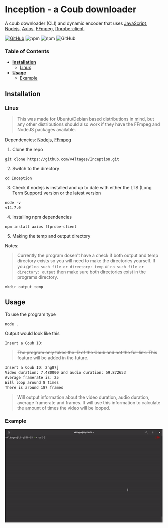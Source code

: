 # Inception - a Coub downloader
A coub downloader (CLI) and dynamic encoder that uses [JavaScript](https://en.wikipedia.org/wiki/JavaScript), [Nodejs](https://nodejs.org), [Axios](https://www.npmjs.com/package/axios), [FFmpeg](https://ffmpeg.org/), [ffprobe-client](https://www.npmjs.com/package/ffprobe-client).

[![GitHub](https://img.shields.io/github/languages/top/v4ltages/Inception)](https://en.wikipedia.org/wiki/JavaScript)
![npm](https://img.shields.io/npm/v/axios?label=axios)
![npm](https://img.shields.io/npm/v/ffprobe-client?label=ffprobe-client)
![GitHub](https://img.shields.io/github/license/v4ltages/Inception)

### Table of Contents
* **[Installation](#installation)**<br>
  - [Linux](#linux)<br>
* **[Usage](#usage)**<br>
  - [Example](#example)<br>
  
## Installation
### Linux
> This was made for Ubuntu/Debian based distributions in mind, but any other distributions should also work if they have the FFmpeg and NodeJS packages available.

Dependencies: [Nodejs](https://github.com/nodesource/distributions/blob/master/README.md), [FFmpeg](https://ffmpeg.org/)

1. Clone the repo

```
git clone https://github.com/v4ltages/Inception.git
```
2. Switch to the directory
```
cd Inception
```
3. Check if nodejs is installed and up to date with either the LTS (Long Term Support) version or the latest version
```
node -v
v14.7.0
```
4. Installing npm dependencies
```
npm install axios ffprobe-client
```
5. Making the temp and output directory

Notes:
> Currently the program dosen't have a check if both output and temp directory exists so you will need to make the directories yourself. If you get `no such file or directory: temp` or `no such file or directory: output` then make sure both directories exist in the programs directory.
```
mkdir output temp
```

## Usage

To use the program type
```
node .
```
Output would look like this
```
Insert a Coub ID:
```
> ~~The program only takes the ID of the Coub and not the full link. 
This feature will be added in the future.~~

```
Insert a Coub ID: 2hg87j
Video duration: 7.480000 and audio duration: 59.872653
Average framerate is: 25
Will loop around 8 times
There is around 187 frames
```
> Will output information about the video duration, audio duration, average framerate and frames.  It will use this information to calculate the amount of times the video will be looped.

### Example
![usageexample](https://github.com/v4ltages/Inception/blob/master/Example/usageexample.gif)

